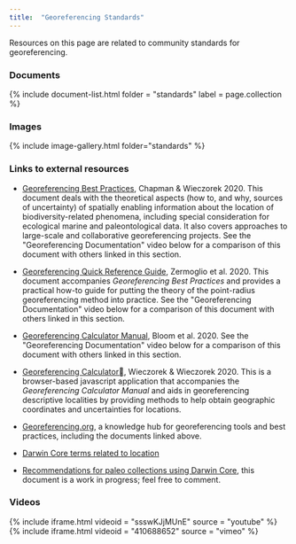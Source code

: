 ```yaml
---
title:  "Georeferencing Standards"
---
```


Resources on this page are related to community standards for georeferencing.

### Documents

{% include document-list.html folder = "standards" label = page.collection %}

### Images

{% include image-gallery.html folder="standards" %}

### Links to external resources

- [Georeferencing Best Practices](https://tinyurl.com/y7puwt7r), Chapman & Wieczorek 2020. This document deals with the theoretical aspects (how to, and why, sources of uncertainty) of spatially enabling information about the location of biodiversity-related phenomena, including special consideration for ecological marine and paleontological data. It also covers approaches to large-scale and collaborative georeferencing projects. See the "Georeferencing Documentation" video below for a comparison of this document with others linked in this section.

- [Georeferencing Quick Reference Guide](https://tinyurl.com/ydxckkxs), Zermoglio et al. 2020. This document accompanies _Georeferencing Best Practices_ and provides a practical how-to guide for putting the theory of the point-radius georeferencing method into practice. See the "Georeferencing Documentation" video below for a comparison of this document with others linked in this section.

- [Georeferencing Calculator Manual](https://tinyurl.com/y9pnfx6f), Bloom et al. 2020. See the "Georeferencing Documentation" video below for a comparison of this document with others linked in this section.

- [Georeferencing Calculator](http://georeferencing.org/georefcalculator/gc.html), Wieczorek & Wieczorek 2020. This is a browser-based javascript application that accompanies the _Georeferencing Calculator Manual_ and aids in georeferencing descriptive localities by providing methods to help obtain geographic coordinates and uncertainties for locations.

- [Georeferencing.org](http://georeferencing.org/index.html), a knowledge hub for georeferencing tools and best practices, including the documents linked above.

- [Darwin Core terms related to location](https://dwc.tdwg.org/terms/#location)

- [Recommendations for paleo collections using Darwin Core](https://docs.google.com/document/d/13b_kMgRoRzXi0dJtpLeN_N6l3owKDh7go5-RqFDyJhc/edit?usp=sharing), this document is a work in progress; feel free to comment.

### Videos

{% include iframe.html videoid = "ssswKJjMUnE" source = "youtube" %}
{% include iframe.html videoid = "410688652" source = "vimeo" %}
